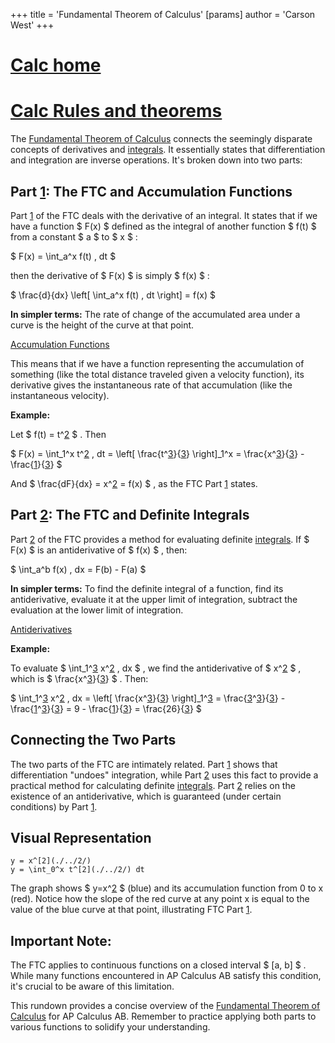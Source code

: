 +++
 title = 'Fundamental Theorem of Calculus'
[params]
	author = 'Carson West'
+++
# [Calc home](./../calc-home/)
# [Calc Rules and theorems](./../calc-rules-and-theorems/)
The [Fundamental Theorem of Calculus](./../fundamental-theorem-of-calculus/) connects the seemingly disparate concepts of derivatives and [integrals](./../integrals/). It essentially states that differentiation and integration are inverse operations.  It's broken down into two parts:

## Part [1](./../1/): The FTC and Accumulation Functions

Part [1](./../1/) of the FTC deals with the derivative of an integral.  It states that if we have a function  $ F(x) $  defined as the integral of another function  $ f(t) $  from a constant  $ a $  to  $ x $ :

 $ F(x) = \int_a^x f(t) \, dt $ 

then the derivative of  $ F(x) $  is simply  $ f(x) $ :

 $ \frac{d}{dx} \left[ \int_a^x f(t) \, dt \right] = f(x) $ 

**In simpler terms:** The rate of change of the accumulated area under a curve is the height of the curve at that point.

[Accumulation Functions](./../accumulation-functions/)

This means that if we have a function representing the accumulation of something (like the total distance traveled given a velocity function), its derivative gives the instantaneous rate of that accumulation (like the instantaneous velocity).

**Example:**

Let  $ f(t) = t^[2](./../2/) $ .  Then

 $ F(x) = \int_1^x t^[2](./../2/) \, dt = \left[ \frac{t^[3](./../3/)}{[3](./../3/)} \right]_1^x = \frac{x^[3](./../3/)}{[3](./../3/)} - \frac{[1](./../1/)}{[3](./../3/)} $ 

And  $ \frac{dF}{dx} = x^[2](./../2/) = f(x) $ , as the FTC Part [1](./../1/) states.


## Part [2](./../2/): The FTC and Definite Integrals

Part [2](./../2/) of the FTC provides a method for evaluating definite [integrals](./../integrals/). If  $ F(x) $  is an antiderivative of  $ f(x) $ , then:

 $ \int_a^b f(x) \, dx = F(b) - F(a) $ 

**In simpler terms:** To find the definite integral of a function, find its antiderivative, evaluate it at the upper limit of integration, subtract the evaluation at the lower limit of integration.

[Antiderivatives](./../antiderivatives/)

**Example:**

To evaluate  $ \int_1^[3](./../3/) x^[2](./../2/) \, dx $ , we find the antiderivative of  $ x^[2](./../2/) $ , which is  $ \frac{x^[3](./../3/)}{[3](./../3/)} $ . Then:

 $ \int_1^[3](./../3/) x^[2](./../2/) \, dx = \left[ \frac{x^[3](./../3/)}{[3](./../3/)} \right]_1^[3](./../3/) = \frac{[3](./../3/)^[3](./../3/)}{[3](./../3/)} - \frac{[1](./../1/)^[3](./../3/)}{[3](./../3/)} = 9 - \frac{[1](./../1/)}{[3](./../3/)} = \frac{26}{[3](./../3/)} $ 


## Connecting the Two Parts

The two parts of the FTC are intimately related. Part [1](./../1/) shows that differentiation "undoes" integration, while Part [2](./../2/) uses this fact to provide a practical method for calculating definite [integrals](./../integrals/).  Part [2](./../2/) relies on the existence of an antiderivative, which is guaranteed (under certain conditions) by Part [1](./../1/).

## Visual Representation

```desmos-graph
y = x^[2](./../2/)
y = \int_0^x t^[2](./../2/) dt
```

The graph shows  $ y=x^[2](./../2/) $  (blue) and its accumulation function from 0 to x (red). Notice how the slope of the red curve at any point x is equal to the value of the blue curve at that point, illustrating FTC Part [1](./../1/).


## Important Note:

The FTC applies to continuous functions on a closed interval  $ [a, b] $ .  While many functions encountered in AP Calculus AB satisfy this condition, it's crucial to be aware of this limitation.


This rundown provides a concise overview of the [Fundamental Theorem of Calculus](./../fundamental-theorem-of-calculus/) for AP Calculus AB. Remember to practice applying both parts to various functions to solidify your understanding.
